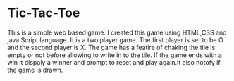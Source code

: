# Tic-Tac-Toe
This is a simple web based game. I created this game using HTML,CSS and java Script language.
It is a two player game. The first player is set to be O and the second player is X. The game has a featire of chaking the tile is empty or not before allowing to write in to the tile. If the game ends with a win it dispaly a winner and prompt to reset and play again.It also notofy if the game is drawn.
